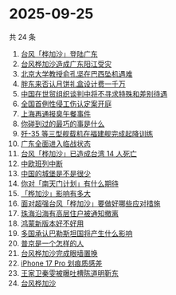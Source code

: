 # 2025-09-25

共 24 条

<!-- BEGIN -->
<!-- 最后更新时间 Thu Sep 25 2025 13:19:54 GMT+0800 (China Standard Time) -->

1. [台风「桦加沙」登陆广东](https://www.zhihu.com/search?q=%E5%8F%B0%E9%A3%8E%E3%80%8C%E6%A1%A6%E5%8A%A0%E6%B2%99%E3%80%8D%E7%99%BB%E9%99%86%E5%B9%BF%E4%B8%9C)
1. [台风桦加沙造成广东阳江受灾](https://www.zhihu.com/search?q=%E5%8F%B0%E9%A3%8E%E6%A1%A6%E5%8A%A0%E6%B2%99%E9%80%A0%E6%88%90%E5%B9%BF%E4%B8%9C%E9%98%B3%E6%B1%9F%E5%8F%97%E7%81%BE)
1. [北京大学教授俞孔坚在巴西坠机遇难](https://www.zhihu.com/search?q=%E5%8C%97%E4%BA%AC%E5%A4%A7%E5%AD%A6%E6%95%99%E6%8E%88%E4%BF%9E%E5%AD%94%E5%9D%9A%E5%9C%A8%E5%B7%B4%E8%A5%BF%E5%9D%A0%E6%9C%BA%E9%81%87%E9%9A%BE)
1. [胖东来否认月饼礼盒设计费一千万](https://www.zhihu.com/search?q=%E8%83%96%E4%B8%9C%E6%9D%A5%E5%90%A6%E8%AE%A4%E6%9C%88%E9%A5%BC%E7%A4%BC%E7%9B%92%E8%AE%BE%E8%AE%A1%E8%B4%B9%E4%B8%80%E5%8D%83%E4%B8%87)
1. [中国在世贸组织谈判中将不寻求特殊和差别待遇](https://www.zhihu.com/search?q=%E4%B8%AD%E5%9B%BD%E5%9C%A8%E4%B8%96%E8%B4%B8%E7%BB%84%E7%BB%87%E8%B0%88%E5%88%A4%E4%B8%AD%E5%B0%86%E4%B8%8D%E5%AF%BB%E6%B1%82%E7%89%B9%E6%AE%8A%E5%92%8C%E5%B7%AE%E5%88%AB%E5%BE%85%E9%81%87)
1. [全国首例性侵工伤认定案开庭](https://www.zhihu.com/search?q=%E5%85%A8%E5%9B%BD%E9%A6%96%E4%BE%8B%E6%80%A7%E4%BE%B5%E5%B7%A5%E4%BC%A4%E8%AE%A4%E5%AE%9A%E6%A1%88%E5%BC%80%E5%BA%AD)
1. [上海再通报臭午餐事件](https://www.zhihu.com/search?q=%E4%B8%8A%E6%B5%B7%E5%86%8D%E9%80%9A%E6%8A%A5%E8%87%AD%E5%8D%88%E9%A4%90%E4%BA%8B%E4%BB%B6)
1. [你碰到过的最巧的事是什么](https://www.zhihu.com/search?q=%E4%BD%A0%E7%A2%B0%E5%88%B0%E8%BF%87%E7%9A%84%E6%9C%80%E5%B7%A7%E7%9A%84%E4%BA%8B%E6%98%AF%E4%BB%80%E4%B9%88)
1. [歼-35 等三型舰载机在福建舰完成起降训练](https://www.zhihu.com/search?q=%E6%AD%BC-35%20%E7%AD%89%E4%B8%89%E5%9E%8B%E8%88%B0%E8%BD%BD%E6%9C%BA%E5%9C%A8%E7%A6%8F%E5%BB%BA%E8%88%B0%E5%AE%8C%E6%88%90%E8%B5%B7%E9%99%8D%E8%AE%AD%E7%BB%83)
1. [广东全面进入临战状态](https://www.zhihu.com/search?q=%E5%B9%BF%E4%B8%9C%E5%85%A8%E9%9D%A2%E8%BF%9B%E5%85%A5%E4%B8%B4%E6%88%98%E7%8A%B6%E6%80%81)
1. [台风「桦加沙」已造成台湾 14 人死亡](https://www.zhihu.com/search?q=%E5%8F%B0%E9%A3%8E%E3%80%8C%E6%A1%A6%E5%8A%A0%E6%B2%99%E3%80%8D%E5%B7%B2%E9%80%A0%E6%88%90%E5%8F%B0%E6%B9%BE%2014%20%E4%BA%BA%E6%AD%BB%E4%BA%A1)
1. [中欧班列中断](https://www.zhihu.com/search?q=%E4%B8%AD%E6%AC%A7%E7%8F%AD%E5%88%97%E4%B8%AD%E6%96%AD)
1. [中国的城堡是不是很少](https://www.zhihu.com/search?q=%E4%B8%AD%E5%9B%BD%E7%9A%84%E5%9F%8E%E5%A0%A1%E6%98%AF%E4%B8%8D%E6%98%AF%E5%BE%88%E5%B0%91)
1. [你对「南天门计划」有什么期待](https://www.zhihu.com/search?q=%E4%BD%A0%E5%AF%B9%E3%80%8C%E5%8D%97%E5%A4%A9%E9%97%A8%E8%AE%A1%E5%88%92%E3%80%8D%E6%9C%89%E4%BB%80%E4%B9%88%E6%9C%9F%E5%BE%85)
1. [「桦加沙」影响有多大](https://www.zhihu.com/search?q=%E3%80%8C%E6%A1%A6%E5%8A%A0%E6%B2%99%E3%80%8D%E5%BD%B1%E5%93%8D%E6%9C%89%E5%A4%9A%E5%A4%A7)
1. [面对超强台风「桦加沙」要做好哪些应对措施](https://www.zhihu.com/search?q=%E9%9D%A2%E5%AF%B9%E8%B6%85%E5%BC%BA%E5%8F%B0%E9%A3%8E%E3%80%8C%E6%A1%A6%E5%8A%A0%E6%B2%99%E3%80%8D%E8%A6%81%E5%81%9A%E5%A5%BD%E5%93%AA%E4%BA%9B%E5%BA%94%E5%AF%B9%E6%8E%AA%E6%96%BD)
1. [珠海沿海有高层住户被通知撤离](https://www.zhihu.com/search?q=%E7%8F%A0%E6%B5%B7%E6%B2%BF%E6%B5%B7%E6%9C%89%E9%AB%98%E5%B1%82%E4%BD%8F%E6%88%B7%E8%A2%AB%E9%80%9A%E7%9F%A5%E6%92%A4%E7%A6%BB)
1. [鸿蒙新版本好不好用](https://www.zhihu.com/search?q=%E9%B8%BF%E8%92%99%E6%96%B0%E7%89%88%E6%9C%AC%E5%A5%BD%E4%B8%8D%E5%A5%BD%E7%94%A8)
1. [多国承认巴勒斯坦国将产生什么影响](https://www.zhihu.com/search?q=%E5%A4%9A%E5%9B%BD%E6%89%BF%E8%AE%A4%E5%B7%B4%E5%8B%92%E6%96%AF%E5%9D%A6%E5%9B%BD%E5%B0%86%E4%BA%A7%E7%94%9F%E4%BB%80%E4%B9%88%E5%BD%B1%E5%93%8D)
1. [普京是一个怎样的人](https://www.zhihu.com/search?q=%E6%99%AE%E4%BA%AC%E6%98%AF%E4%B8%80%E4%B8%AA%E6%80%8E%E6%A0%B7%E7%9A%84%E4%BA%BA)
1. [台风桦加沙完成眼墙置换](https://www.zhihu.com/search?q=%E5%8F%B0%E9%A3%8E%E6%A1%A6%E5%8A%A0%E6%B2%99%E5%AE%8C%E6%88%90%E7%9C%BC%E5%A2%99%E7%BD%AE%E6%8D%A2)
1. [iPhone 17 Pro 划痕质感差](https://www.zhihu.com/search?q=iPhone%2017%20Pro%20%E5%88%92%E7%97%95%E8%B4%A8%E6%84%9F%E5%B7%AE)
1. [王家卫秦雯被曝吐槽陈道明靳东](https://www.zhihu.com/search?q=%E7%8E%8B%E5%AE%B6%E5%8D%AB%E7%A7%A6%E9%9B%AF%E8%A2%AB%E6%9B%9D%E5%90%90%E6%A7%BD%E9%99%88%E9%81%93%E6%98%8E%E9%9D%B3%E4%B8%9C)
1. [台风桦加沙](https://www.zhihu.com/search?q=%E5%8F%B0%E9%A3%8E%E6%A1%A6%E5%8A%A0%E6%B2%99)

<!-- END -->
